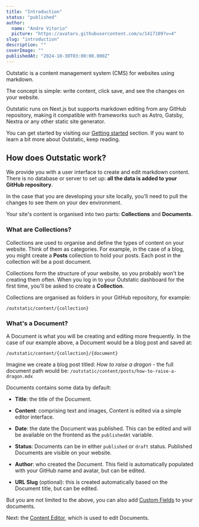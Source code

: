 ```yaml
---
title: "Introduction"
status: "published"
author:
  name: "Andre Vitorio"
  picture: "https://avatars.githubusercontent.com/u/1417109?v=4"
slug: "introduction"
description: ""
coverImage: ""
publishedAt: "2024-10-30T03:00:00.000Z"
---
```


Outstatic is a content management system (CMS) for websites using markdown.

The concept is simple: write content, click save, and see the changes on your website.

Outstatic runs on Next.js but supports markdown editing from any GitHub repository, making it compatible with frameworks such as Astro, Gatsby, Nextra or any other static site generator.

You can get started by visiting our [Getting started](/getting-started) section. If you want to learn a bit more about Outstatic, keep reading.

## How does Outstatic work?

We provide you with a user interface to create and edit markdown content. There is no database or server to set up: **all the data is added to your GitHub repository**.

In the case that you are developing your site locally, you'll need to pull the changes to see them on your dev environment.

Your site's content is organised into two parts: **Collections** and **Documents**.

### What are Collections?

Collections are used to organise and define the types of content on your website. Think of them as categories. For example, in the case of a blog, you might create a **Posts** collection to hold your posts. Each post in the collection will be a post document.

Collections form the structure of your website, so you probably won't be creating them often. When you log in to your Outstatic dashboard for the first time, you'll be asked to create a **Collection**.

Collections are organised as folders in your GitHub repository, for example:

`/outstatic/content/{collection}`

### What's a Document?

A Document is what you will be creating and editing more frequently. In the case of our example above, a Document would be a blog post and saved at:

`/outstatic/content/{collection}/{document}`

Imagine we create a blog post titled: *How to raise a dragon* - the full document path would be: `/outstatic/content/posts/how-to-raise-a-dragon.mdx`

Documents contains some data by default:

- **Title**: the title of the Document.

- **Content**: comprising text and images, Content is edited via a simple editor interface.

- **Date**: the date the Document was published. This can be edited and will be available on the frontend as the `publishedAt` variable.

- **Status**: Documents can be in either `published` or `draft` status. Published Documents are visible on your website.

- **Author**: who created the Document. This field is automatically populated with your GitHub name and avatar, but can be edited.

- **URL Slug** (optional): this is created automatically based on the Document title, but can be edited.

But you are not limited to the above, you can also add [Custom Fields](/custom-fields) to your documents.

Next: the [Content Editor](/the-content-editor), which is used to edit Documents.